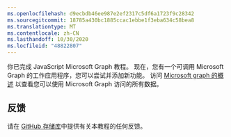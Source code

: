 ```yaml
---
ms.openlocfilehash: d9ecbdb46ee987e2ef2317c5df6a1723f9c28342
ms.sourcegitcommit: 18785a430bc1885ccac1ebbe1f3eba634c58bea8
ms.translationtype: MT
ms.contentlocale: zh-CN
ms.lasthandoff: 10/30/2020
ms.locfileid: "48822807"
---
```

<!-- markdownlint-disable MD002 MD041 -->

你已完成 JavaScript Microsoft Graph 教程。 现在，您有一个可调用 Microsoft Graph 的工作应用程序，您可以尝试并添加新功能。 访问 [Microsoft graph 的概述](/graph/overview) 以查看您可以使用 Microsoft Graph 访问的所有数据。

## <a name="feedback"></a>反馈

请在 [GitHub 存储库](https://github.com/microsoftgraph/msgraph-training-javascriptspa)中提供有关本教程的任何反馈。
